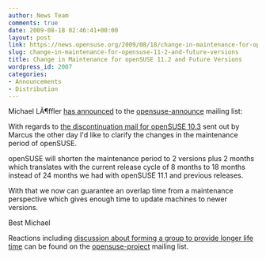 ```yaml
---
author: News Team
comments: true
date: 2009-08-18 02:46:41+00:00
layout: post
link: https://news.opensuse.org/2009/08/18/change-in-maintenance-for-opensuse-11-2-and-future-versions/
slug: change-in-maintenance-for-opensuse-11-2-and-future-versions
title: Change in Maintenance for openSUSE 11.2 and Future Versions
wordpress_id: 2007
categories:
- Announcements
- Distribution
---
```


Michael LÃ¶ffler [has announced](http://lists.opensuse.org/opensuse-announce/2009-08/msg00009.html) to the [opensuse-announce](http://lists.opensuse.org/opensuse-announce/) mailing list:



<blockquote></blockquote>

With regards to [the discontinuation mail for openSUSE 10.3](http://lists.opensuse.org/opensuse-announce/2009-08/msg00008.html) sent out by Marcus the other day I'd like to clarify the changes in the maintenance period of openSUSE.

openSUSE will shorten the maintenance period to 2 versions plus 2 months which translates with the current release cycle of 8 months to 18 months instead of 24 months we had with openSUSE 11.1 and previous releases.

With that we now can guarantee an overlap time from a maintenance perspective which gives enough time to update machines to newer versions.

Best
Michael </blockquote>
 
 

Reactions including [discussion about forming a group to provide longer life time](http://lists.opensuse.org/opensuse-project/2009-08/msg00511.html) can be found on the [opensuse-project](http://lists.opensuse.org/opensuse-project/) mailing list.

